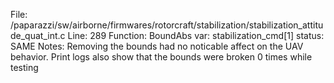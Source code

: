 File: /paparazzi/sw/airborne/firmwares/rotorcraft/stabilization/stabilization_attitude_quat_int.c
Line: 289
Function: BoundAbs
var: stabilization_cmd[1]
status: SAME
Notes: Removing the bounds had no noticable affect on the UAV behavior. Print logs also show that the bounds were broken 0 times while testing
